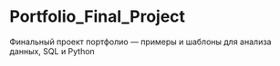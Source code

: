 # Portfolio_Final_Project
Финальный проект портфолио — примеры и шаблоны для анализа данных, SQL и Python
